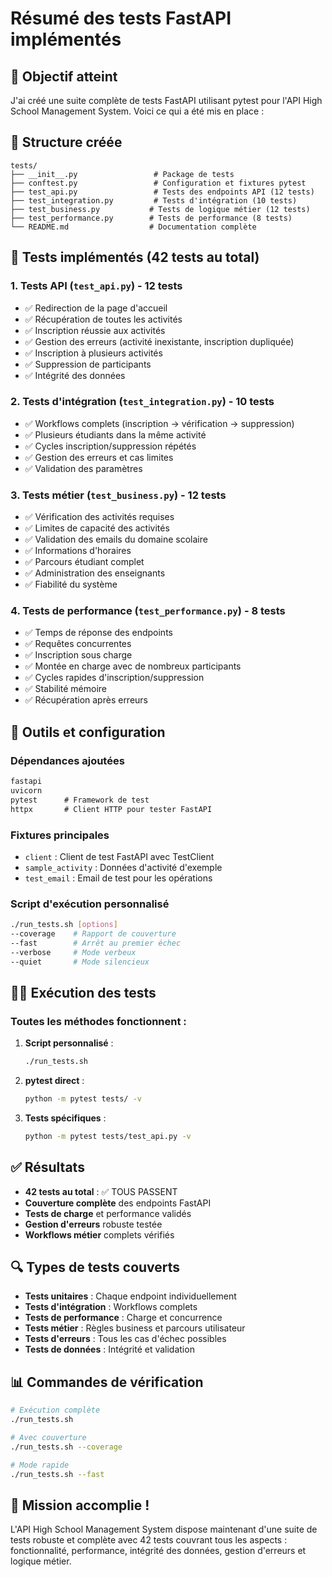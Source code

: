# Résumé des tests FastAPI implémentés

## 🎯 Objectif atteint

J'ai créé une suite complète de tests FastAPI utilisant pytest pour l'API High School Management System. Voici ce qui a été mis en place :

## 📁 Structure créée

```
tests/
├── __init__.py                 # Package de tests
├── conftest.py                 # Configuration et fixtures pytest
├── test_api.py                 # Tests des endpoints API (12 tests)
├── test_integration.py         # Tests d'intégration (10 tests) 
├── test_business.py           # Tests de logique métier (12 tests)
├── test_performance.py        # Tests de performance (8 tests)
└── README.md                  # Documentation complète
```

## 🧪 Tests implémentés (42 tests au total)

### 1. Tests API (`test_api.py`) - 12 tests
- ✅ Redirection de la page d'accueil
- ✅ Récupération de toutes les activités
- ✅ Inscription réussie aux activités
- ✅ Gestion des erreurs (activité inexistante, inscription dupliquée)
- ✅ Inscription à plusieurs activités
- ✅ Suppression de participants
- ✅ Intégrité des données

### 2. Tests d'intégration (`test_integration.py`) - 10 tests
- ✅ Workflows complets (inscription → vérification → suppression)
- ✅ Plusieurs étudiants dans la même activité
- ✅ Cycles inscription/suppression répétés
- ✅ Gestion des erreurs et cas limites
- ✅ Validation des paramètres

### 3. Tests métier (`test_business.py`) - 12 tests
- ✅ Vérification des activités requises
- ✅ Limites de capacité des activités
- ✅ Validation des emails du domaine scolaire
- ✅ Informations d'horaires
- ✅ Parcours étudiant complet
- ✅ Administration des enseignants
- ✅ Fiabilité du système

### 4. Tests de performance (`test_performance.py`) - 8 tests
- ✅ Temps de réponse des endpoints
- ✅ Requêtes concurrentes
- ✅ Inscription sous charge
- ✅ Montée en charge avec de nombreux participants
- ✅ Cycles rapides d'inscription/suppression
- ✅ Stabilité mémoire
- ✅ Récupération après erreurs

## 🔧 Outils et configuration

### Dépendances ajoutées
```txt
fastapi
uvicorn
pytest      # Framework de test
httpx       # Client HTTP pour tester FastAPI
```

### Fixtures principales
- `client` : Client de test FastAPI avec TestClient
- `sample_activity` : Données d'activité d'exemple
- `test_email` : Email de test pour les opérations

### Script d'exécution personnalisé
```bash
./run_tests.sh [options]
--coverage    # Rapport de couverture
--fast        # Arrêt au premier échec
--verbose     # Mode verbeux
--quiet       # Mode silencieux
```

## 🏃‍♂️ Exécution des tests

### Toutes les méthodes fonctionnent :

1. **Script personnalisé** :
   ```bash
   ./run_tests.sh
   ```

2. **pytest direct** :
   ```bash
   python -m pytest tests/ -v
   ```

3. **Tests spécifiques** :
   ```bash
   python -m pytest tests/test_api.py -v
   ```

## ✅ Résultats

- **42 tests au total** : ✅ TOUS PASSENT
- **Couverture complète** des endpoints FastAPI
- **Tests de charge** et performance validés
- **Gestion d'erreurs** robuste testée
- **Workflows métier** complets vérifiés

## 🔍 Types de tests couverts

- **Tests unitaires** : Chaque endpoint individuellement
- **Tests d'intégration** : Workflows complets
- **Tests de performance** : Charge et concurrence
- **Tests métier** : Règles business et parcours utilisateur
- **Tests d'erreurs** : Tous les cas d'échec possibles
- **Tests de données** : Intégrité et validation

## 📊 Commandes de vérification

```bash
# Exécution complète
./run_tests.sh

# Avec couverture
./run_tests.sh --coverage

# Mode rapide
./run_tests.sh --fast
```

## 🎉 Mission accomplie !

L'API High School Management System dispose maintenant d'une suite de tests robuste et complète avec 42 tests couvrant tous les aspects : fonctionnalité, performance, intégrité des données, gestion d'erreurs et logique métier.
